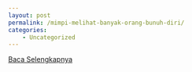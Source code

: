 ```yaml
---
layout: post
permalink: /mimpi-melihat-banyak-orang-bunuh-diri/
categories:
    - Uncategorized
---
```


[Baca Selengkapnya](/09)